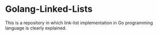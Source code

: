 # Golang-Linked-Lists
This is a repository in which link-list implementation in Go programming language is clearly explained.
